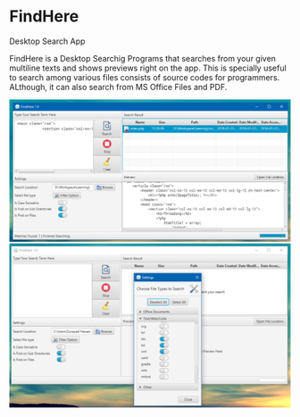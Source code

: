 # FindHere
Desktop Search App

FindHere is a Desktop Searchig Programs that searches from your given multiline texts and shows previews right on the app. This is specially useful to search among various files consists of source codes for programmers. ALthough, it can also search from MS Office Files and PDF.

![Main Interface of FindHere Desktop App](https://raw.githubusercontent.com/zunayedhassan/FindHere/master/Desktop/previews/preview_1.png)
![File Type Filter Option from FindHere Desktop App](https://raw.githubusercontent.com/zunayedhassan/FindHere/master/Desktop/previews/preview_2.png)
